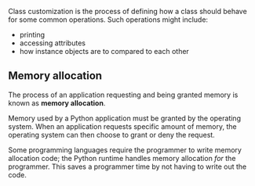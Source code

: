 Class customization is the process of defining how a class should behave for some common operations. Such operations might include:

- printing
- accessing attributes
- how instance objects are to compared to each other

## Memory allocation

The process of an application requesting and being granted memory is known as **memory allocation**.

Memory used by a Python application must be granted by the operating system. When an application requests specific amount of memory, the operating system can then choose to grant or deny the request. 

Some programming languages require the programmer to write memory allocation code; the Python runtime handles memory allocation _for_ the programmer. This saves a programmer time by not having to write out the code. 

